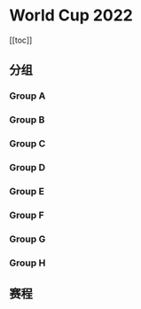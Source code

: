 # World Cup 2022

[[toc]]

## 分组

### Group A

<CardGroup>
  <StateCard state="qa" />
  <StateCard state="ec" />
  <StateCard state="sn" />
  <StateCard state="nl" />
</CardGroup>

### Group B

<CardGroup>
<StateCard state="gb-eng" />
<StateCard state="ir" />
<StateCard state="us" />
<StateCard state="gb-wls" />
</CardGroup>

### Group C

<CardGroup>
<StateCard state="ar" />
<StateCard state="sa" />
<StateCard state="mx" />
<StateCard state="pl" />
</CardGroup>

### Group D

<CardGroup>
<StateCard state="fr" />
<StateCard state="au" />
<StateCard state="dk" />
<StateCard state="tn" />
</CardGroup>

### Group E

<CardGroup>
<StateCard state="es" />
<StateCard state="cr" />
<StateCard state="de" />
<StateCard state="jp" />
</CardGroup>

### Group F

<CardGroup>
<StateCard state="be" />
<StateCard state="ca" />
<StateCard state="ma" />
<StateCard state="hr" />
</CardGroup>

### Group G

<CardGroup>
<StateCard state="br" />
<StateCard state="rs" />
<StateCard state="ch" />
<StateCard state="cm" />
</CardGroup>

### Group H

<CardGroup>
<StateCard state="pt" />
<StateCard state="gh" />
<StateCard state="uy" />
<StateCard state="kr" />
</CardGroup>


## 赛程